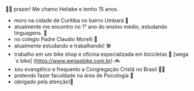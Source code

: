 👋🏻 prazer! Me chamo Heliabe e tenho 15 anos.

- moro na cidade de Curitiba no bairro Umbará 📌
- atualmente me encontro no 1° ano do ensino médio, estudando linguagens. 💭
- no colegio Padre Claudio Morelli 🏫
- atualmente estudando e trabalhando! 🛠️ 
- trabalho em um bike shop e oficina especializada em bicicletas 🔧 [wega´s bike] (https://www.wegasbike.com.br) 🚲
- sou evangélico e frequento a Congregação Cristã no Brasil 🙏🏽
- pretendo fazer faculdade na área de Psicologia 🧠
- obrigado pela atenção!🐒

